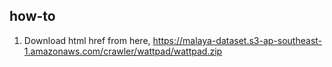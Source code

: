 ## how-to

1. Download html href from here, https://malaya-dataset.s3-ap-southeast-1.amazonaws.com/crawler/wattpad/wattpad.zip